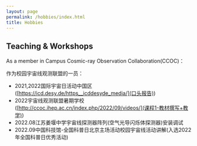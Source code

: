 ```yaml
---
layout: page
permalink: /hobbies/index.html
title: Hobbies
---
```


## Teaching & Workshops

As a member in Campus Cosmic-ray Observation Collaboration(CCOC)：

作为校园宇宙线观测联盟的一员：

- 2021,2022国际宇宙日活动中国区 ([https://icd.desy.de/https__icddesyde_media/](口头报告))
- 2022宇宙线观测联盟暑期学校 ([http://ccoc.ihep.ac.cn/index.php/2022/09/videos/](课程1-教材撰写+教学))
- 2022.08江苏姜堰中学宇宙线探测器阵列(空气光导闪烁体探测器)安装调试
- 2022.09中国科技馆-全国科普日北京主场活动校园宇宙线活动讲解(入选2022年全国科普日优秀活动)

<br>

<!-- Calendly inline widget begin -->

<div class="calendly-inline-widget" data-url="https://calendly.com/blankeasel7/meet-with-lance" style="min-width:320px;height:630px;"></div>
<script type="text/javascript" src="https://assets.calendly.com/assets/external/widget.js" async></script>
<!-- Calendly inline widget end -->

